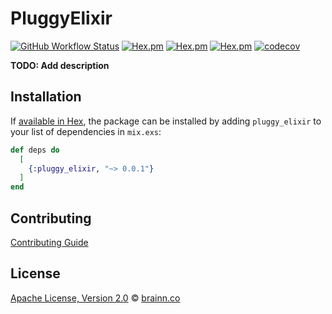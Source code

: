 # PluggyElixir

[![GitHub Workflow Status](https://img.shields.io/github/workflow/status/brainnco/pluggy_elixir/CI?style=flat-square)](https://github.com/brainnco/pluggy_elixir/actions?query=workflow%3ACI)
[![Hex.pm](https://img.shields.io/hexpm/v/pluggy_elixir?style=flat-square)](https://hex.pm/packages/pluggy_elixir)
[![Hex.pm](https://img.shields.io/hexpm/l/pluggy_elixir?style=flat-square)](https://hex.pm/packages/pluggy_elixir)
[![Hex.pm](https://img.shields.io/hexpm/dt/pluggy_elixir?style=flat-square)](https://hex.pm/packages/pluggy_elixir)
[![codecov](https://img.shields.io/codecov/c/github/brainnco/pluggy_elixir?style=flat-square)](https://codecov.io/gh/brainnco/pluggy_elixir)

**TODO: Add description**

## Installation

If [available in Hex](https://hex.pm/docs/publish), the package can be installed
by adding `pluggy_elixir` to your list of dependencies in `mix.exs`:

```elixir
def deps do
  [
    {:pluggy_elixir, "~> 0.0.1"}
  ]
end
```

## Contributing

[Contributing Guide](CONTRIBUTING.md)

## License

[Apache License, Version 2.0](LICENSE) © [brainn.co](https://github.com/brainnco)

